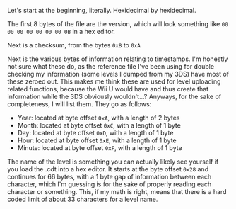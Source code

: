 Let's start at the beginning, literally. Hexidecimal by hexidecimal. 

The first 8 bytes of the file are the version, which will look something like `00 00 00 00 00 00 00 0B` in a hex editor. 

Next is a checksum, from the bytes `0x8` to `0xA`

Next is the various bytes of information relating to timestamps. I'm honestly not sure what these do, as the reference file I've been using for double checking my information (some levels I dumped from my 3DS) have most of these zeroed out. This makes me think these are used for level uploading related functions, because the Wii U would have and thus create that information while the 3DS obviously wouldn't...? Anyways, for the sake of completeness, I will list them. They go as follows:

* Year: located at byte offset `0xA`, with a length of 2 bytes
* Month: located at byte offset `0xC`, with a length of 1 byte
* Day: located at byte offset `0xD`, with a length of 1 byte
* Hour: located at byte offset `0xE`, with a length of 1 byte
* Minute: located at byte offset `0xF`, with a length of 1 byte

The name of the level is something you can actually likely see yourself if you load the .cdt into a hex editor. It starts at the byte offset `0x28` and continues for 66 bytes, with a 1 byte gap of information between each character, which I'm guessing is for the sake of properly reading each character or something. This, if my math is right, means that there is a hard coded limit of about 33 characters for a level name. 

